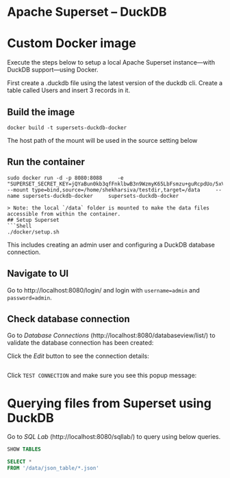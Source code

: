 # Apache Superset – DuckDB

# Custom Docker image
Execute the steps below to setup a local Apache Superset instance—with DuckDB support—using Docker.

First create a .duckdb file using the latest version of the duckdb cli. Create a table called Users and insert 3 records in it.


## Build the image
```Shell
docker build -t supersets-duckdb-docker
```
The host path of the mount will be used in the source setting below
## Run the container
```Shell
sudo docker run -d -p 8080:8088     -e "SUPERSET_SECRET_KEY=jQYaBun0kb3qfFnklbwB3n9WzmyK65LbFsmzu+guRcpdUo/5xV5w8Whb"     --mount type=bind,source=/home/shekharsiva/testdir,target=/data     --name supersets-duckdb-docker     supersets-duckdb-docker

> Note: the local `/data` folder is mounted to make the data files accessible from within the container.
## Setup Superset
```Shell
./docker/setup.sh
```
This includes creating an admin user and configuring a DuckDB database connection.

## Navigate to UI
Go to http://localhost:8080/login/ and login with `username=admin` and `password=admin`.

## Check database connection
Go to _Database Connections_ (http://localhost:8080/databaseview/list/) to validate the database connection has been created:

Click the _Edit_ button to see the connection details:


```
```

Click `TEST CONNECTION` and make sure you see this popup message:


# Querying files from Superset using DuckDB
Go to _SQL Lab_ (http://localhost:8080/sqllab/) to query using below queries. 

```sql
SHOW TABLES

SELECT *
FROM '/data/json_table/*.json'
